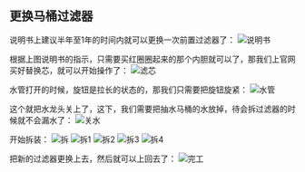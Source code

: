 ## 更换马桶过滤器
说明书上建议半年至1年的时间内就可以更换一次前置过滤器了：
![说明书](../images/1-维修家电/12-更换马桶过滤器/说明书.webp)

根据上图说明书的指示，只需要买红圈圈起来的那个内胆就可以了，那我们上官网买好替换芯，就可以开始操作了：
![滤芯](../images/1-维修家电/12-更换马桶过滤器/滤芯.webp)

水管打开的时候，旋钮是拉长的状态的，那我们只需要把旋钮旋紧：
![水管](../images/1-维修家电/12-更换马桶过滤器/水管.webp)

这个就把水龙头关上了，这下，我们需要把抽水马桶的水放掉，待会拆过滤器的时候就不会漏水了：
![关水](../images/1-维修家电/12-更换马桶过滤器/关水.webp)

开始拆装：
![拆](../images/1-维修家电/12-更换马桶过滤器/拆.webp)
![拆1](../images/1-维修家电/12-更换马桶过滤器/拆1.webp)
![拆2](../images/1-维修家电/12-更换马桶过滤器/拆2.webp)
![拆3](../images/1-维修家电/12-更换马桶过滤器/拆3.webp)
![拆4](../images/1-维修家电/12-更换马桶过滤器/拆4.webp)

把新的过滤器更换上去，然后就可以上回去了：
![完工](../images/1-维修家电/12-更换马桶过滤器/完工.webp)